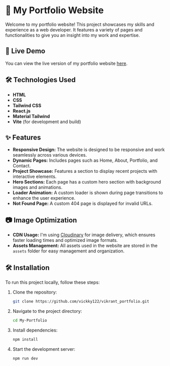 # 🌟 My Portfolio Website

Welcome to my portfolio website! This project showcases my skills and experience as a web developer. It features a variety of pages and functionalities to give you an insight into my work and expertise.

<!-- <div align="center">
  <img alt="Demo" src="./Screenshot/screenshot.png" />
</div> -->

## 🚀 Live Demo

You can view the live version of my portfolio website [here](https://vikrant-portfolio-nine.vercel.app/).

## 🛠️ Technologies Used

- **HTML**
- **CSS**
- **Tailwind CSS**
- **React.js**
- **Material Tailwind**
- **Vite** (for development and build)

## ✨ Features

- **Responsive Design:** The website is designed to be responsive and work seamlessly across various devices.
- **Dynamic Pages:** Includes pages such as Home, About, Portfolio, and Contact.
- **Project Showcase:** Features a section to display recent projects with interactive elements.
- **Hero Sections:** Each page has a custom hero section with background images and animations.
- **Loader Animation:** A custom loader is shown during page transitions to enhance the user experience.
- **Not Found Page:** A custom 404 page is displayed for invalid URLs.

## 📷 Image Optimization

- **CDN Usage:** I'm using [Cloudinary](https://cloudinary.com/) for image delivery, which ensures faster loading times and optimized image formats.
- **Assets Management:** All assets used in the website are stored in the `assets` folder for easy management and organization.

## 🛠️ Installation

To run this project locally, follow these steps:

1. Clone the repository:

   ```bash
   git clone https://github.com/vickky122/vikrant_portfolio.git

2. Navigate to the project directory:
   
   ```bash
   cd My-Portfolio

3. Install dependencies:

   ```bash
   npm install

4. Start the development server:

   ```bash
   npm run dev

